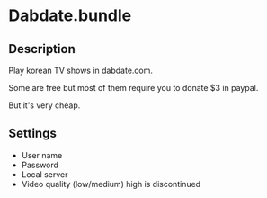 Dabdate.bundle
===================

Description
-------------------

Play korean TV shows in dabdate.com.

Some are free but most of them require you to donate $3 in paypal.

But it's very cheap.

Settings
-------------------

* User name
* Password
* Local server
* Video quality (low/medium) high is discontinued
